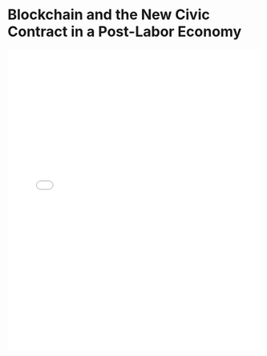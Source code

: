 # Blockchain and the New Civic Contract in a Post-Labor Economy

<embed src="Blockchain and the New Civic Contract in a Post-Labor Economy.pdf" type="application/pdf" width="100%" height="600px">
